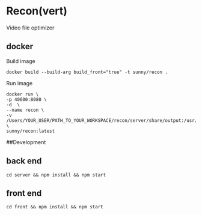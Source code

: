 # Recon(vert)

Video file optimizer

## docker

Build image
```
docker build --build-arg build_front="true" -t sunny/recon .
```

Run image
```
docker run \
-p 40600:8080 \
-d  \
--name recon \
-v /Users/YOUR_USER/PATH_TO_YOUR_WORKSPACE/recon/server/share/output:/usr/src/app/server/share/output \
sunny/recon:latest
```

##Development

## back end
```
cd server && npm install && npm start
```
## front end
```
cd front && npm install && npm start
```

